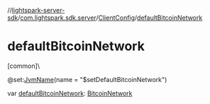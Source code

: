 //[lightspark-server-sdk](../../../index.md)/[com.lightspark.sdk.server](../index.md)/[ClientConfig](index.md)/[defaultBitcoinNetwork](default-bitcoin-network.md)

# defaultBitcoinNetwork

[common]\

@set:[JvmName](https://kotlinlang.org/api/latest/jvm/stdlib/kotlin.jvm/-jvm-name/index.html)(name = &quot;$setDefaultBitcoinNetwork&quot;)

var [defaultBitcoinNetwork](default-bitcoin-network.md): [BitcoinNetwork](../../com.lightspark.sdk.server.model/-bitcoin-network/index.md)
